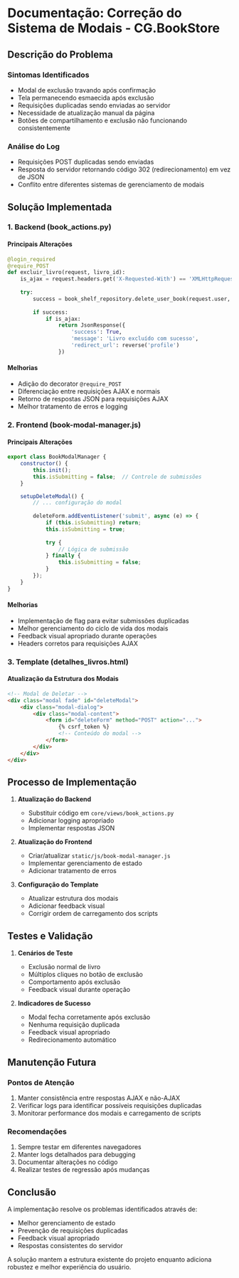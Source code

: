 # Documentação: Correção do Sistema de Modais - CG.BookStore

## Descrição do Problema

### Sintomas Identificados
- Modal de exclusão travando após confirmação
- Tela permanecendo esmaecida após exclusão
- Requisições duplicadas sendo enviadas ao servidor
- Necessidade de atualização manual da página
- Botões de compartilhamento e exclusão não funcionando consistentemente

### Análise do Log
- Requisições POST duplicadas sendo enviadas
- Resposta do servidor retornando código 302 (redirecionamento) em vez de JSON
- Conflito entre diferentes sistemas de gerenciamento de modais

## Solução Implementada

### 1. Backend (book_actions.py)

#### Principais Alterações
```python
@login_required
@require_POST
def excluir_livro(request, livro_id):
    is_ajax = request.headers.get('X-Requested-With') == 'XMLHttpRequest'
    
    try:
        success = book_shelf_repository.delete_user_book(request.user, livro_id)
        
        if success:
            if is_ajax:
                return JsonResponse({
                    'success': True,
                    'message': 'Livro excluído com sucesso',
                    'redirect_url': reverse('profile')
                })
```

#### Melhorias
- Adição do decorator `@require_POST`
- Diferenciação entre requisições AJAX e normais
- Retorno de respostas JSON para requisições AJAX
- Melhor tratamento de erros e logging

### 2. Frontend (book-modal-manager.js)

#### Principais Alterações
```javascript
export class BookModalManager {
    constructor() {
        this.init();
        this.isSubmitting = false;  // Controle de submissões
    }

    setupDeleteModal() {
        // ... configuração do modal
        
        deleteForm.addEventListener('submit', async (e) => {
            if (this.isSubmitting) return;
            this.isSubmitting = true;
            
            try {
                // Lógica de submissão
            } finally {
                this.isSubmitting = false;
            }
        });
    }
}
```

#### Melhorias
- Implementação de flag para evitar submissões duplicadas
- Melhor gerenciamento do ciclo de vida dos modais
- Feedback visual apropriado durante operações
- Headers corretos para requisições AJAX

### 3. Template (detalhes_livros.html)

#### Atualização da Estrutura dos Modais
```html
<!-- Modal de Deletar -->
<div class="modal fade" id="deleteModal">
    <div class="modal-dialog">
        <div class="modal-content">
            <form id="deleteForm" method="POST" action="...">
                {% csrf_token %}
                <!-- Conteúdo do modal -->
            </form>
        </div>
    </div>
</div>
```

## Processo de Implementação

1. **Atualização do Backend**
   - Substituir código em `core/views/book_actions.py`
   - Adicionar logging apropriado
   - Implementar respostas JSON

2. **Atualização do Frontend**
   - Criar/atualizar `static/js/book-modal-manager.js`
   - Implementar gerenciamento de estado
   - Adicionar tratamento de erros

3. **Configuração do Template**
   - Atualizar estrutura dos modais
   - Adicionar feedback visual
   - Corrigir ordem de carregamento dos scripts

## Testes e Validação

1. **Cenários de Teste**
   - Exclusão normal de livro
   - Múltiplos cliques no botão de exclusão
   - Comportamento após exclusão
   - Feedback visual durante operação

2. **Indicadores de Sucesso**
   - Modal fecha corretamente após exclusão
   - Nenhuma requisição duplicada
   - Feedback visual apropriado
   - Redirecionamento automático

## Manutenção Futura

### Pontos de Atenção
1. Manter consistência entre respostas AJAX e não-AJAX
2. Verificar logs para identificar possíveis requisições duplicadas
3. Monitorar performance dos modais e carregamento de scripts

### Recomendações
1. Sempre testar em diferentes navegadores
2. Manter logs detalhados para debugging
3. Documentar alterações no código
4. Realizar testes de regressão após mudanças

## Conclusão

A implementação resolve os problemas identificados através de:
- Melhor gerenciamento de estado
- Prevenção de requisições duplicadas
- Feedback visual apropriado
- Respostas consistentes do servidor

A solução mantem a estrutura existente do projeto enquanto adiciona robustez e melhor experiência do usuário.